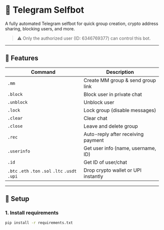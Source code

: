 # 🤖 Telegram Selfbot

A fully automated Telegram selfbot for quick group creation, crypto address sharing, blocking users, and more.

> ⚠️ Only the authorized user (ID: 6346769377) can control this bot.

---

## 🚀 Features

| Command      | Description                           |
|--------------|---------------------------------------|
| `.mm`        | Create MM group & send group link     |
| `.block`     | Block user in private chat            |
| `.unblock`   | Unblock user                          |
| `.lock`      | Lock group (disable messages)         |
| `.clear`     | Clear chat                            |
| `.close`     | Leave and delete group                |
| `.rec`       | Auto-reply after receiving payment    |
| `.userinfo`  | Get user info (name, username, ID)    |
| `.id`        | Get ID of user/chat                   |
| `.btc` `.eth` `.ton` `.sol` `.ltc` `.usdt` `.upi` | Drop crypto wallet or UPI instantly |

---

## 🔐 Setup

### 1. Install requirements

```bash
pip install -r requirements.txt
